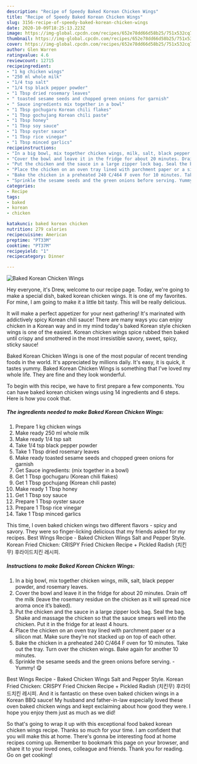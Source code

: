 ```yaml
---
description: "Recipe of Speedy Baked Korean Chicken Wings"
title: "Recipe of Speedy Baked Korean Chicken Wings"
slug: 3156-recipe-of-speedy-baked-korean-chicken-wings
date: 2020-10-09T18:25:13.223Z
image: https://img-global.cpcdn.com/recipes/652e78dd66d58b25/751x532cq70/baked-korean-chicken-wings-recipe-main-photo.jpg
thumbnail: https://img-global.cpcdn.com/recipes/652e78dd66d58b25/751x532cq70/baked-korean-chicken-wings-recipe-main-photo.jpg
cover: https://img-global.cpcdn.com/recipes/652e78dd66d58b25/751x532cq70/baked-korean-chicken-wings-recipe-main-photo.jpg
author: Glen Warren
ratingvalue: 4.6
reviewcount: 12715
recipeingredient:
- "1 kg chicken wings"
- "250 ml whole milk"
- "1/4 tsp salt"
- "1/4 tsp black pepper powder"
- "1 Tbsp dried rosemary leaves"
- " toasted sesame seeds and chopped green onions for garnish"
- " Sauce ingredients mix together in a bowl"
- "1 Tbsp gochugaru Korean chili flakes"
- "1 Tbsp gochujang Korean chili paste"
- "1 Tbsp honey"
- "1 Tbsp soy sauce"
- "1 Tbsp oyster sauce"
- "1 Tbsp rice vinegar"
- "1 Tbsp minced garlics"
recipeinstructions:
- "In a big bowl, mix together chicken wings, milk, salt, black pepper powder, and rosemary leaves."
- "Cover the bowl and leave it in the fridge for about 20 minutes. Drain off the milk (leave the rosemary residue on the chicken as it will spread nice aroma once it’s baked)."
- "Put the chicken and the sauce in a large zipper lock bag. Seal the bag. Shake and massage the chicken so that the sauce smears well into the chicken. Put it in the fridge for at least 4 hours."
- "Place the chicken on an oven tray lined with parchment paper or a silicon mat. Make sure they’re not stacked up on top of each other."
- "Bake the chicken in a preheated 240 C/464 F oven for 10 minutes. Take out the tray. Turn over the chicken wings. Bake again for another 10 minutes."
- "Sprinkle the sesame seeds and the green onions before serving. Yummy! 😋"
categories:
- Recipe
tags:
- baked
- korean
- chicken

katakunci: baked korean chicken 
nutrition: 279 calories
recipecuisine: American
preptime: "PT33M"
cooktime: "PT37M"
recipeyield: "1"
recipecategory: Dinner

---
```



![Baked Korean Chicken Wings](https://img-global.cpcdn.com/recipes/652e78dd66d58b25/751x532cq70/baked-korean-chicken-wings-recipe-main-photo.jpg)

Hey everyone, it's Drew, welcome to our recipe page. Today, we're going to make a special dish, baked korean chicken wings. It is one of my favorites. For mine, I am going to make it a little bit tasty. This will be really delicious.

It will make a perfect appetizer for your next gathering! It&#39;s marinated with addictively spicy Korean chili sauce! There are many ways you can enjoy chicken in a Korean way and in my mind today&#39;s baked Korean style chicken wings is one of the easiest. Korean chicken wings spice rubbed then baked until crispy and smothered in the most irresistible savory, sweet, spicy, sticky sauce!

Baked Korean Chicken Wings is one of the most popular of recent trending foods in the world. It's appreciated by millions daily. It's easy, it is quick, it tastes yummy. Baked Korean Chicken Wings is something that I've loved my whole life. They are fine and they look wonderful.


To begin with this recipe, we have to first prepare a few components. You can have baked korean chicken wings using 14 ingredients and 6 steps. Here is how you cook that.

<!--inarticleads1-->

##### The ingredients needed to make Baked Korean Chicken Wings:

1. Prepare 1 kg chicken wings
1. Make ready 250 ml whole milk
1. Make ready 1/4 tsp salt
1. Take 1/4 tsp black pepper powder
1. Take 1 Tbsp dried rosemary leaves
1. Make ready  toasted sesame seeds and chopped green onions for garnish
1. Get  Sauce ingredients: (mix together in a bowl)
1. Get 1 Tbsp gochugaru (Korean chili flakes)
1. Get 1 Tbsp gochujang (Korean chili paste)
1. Make ready 1 Tbsp honey
1. Get 1 Tbsp soy sauce
1. Prepare 1 Tbsp oyster sauce
1. Prepare 1 Tbsp rice vinegar
1. Take 1 Tbsp minced garlics


This time, I oven baked chicken wings two different flavors - spicy and savory. They were so finger-licking delicious that my friends asked for my recipes. Best Wings Recipe - Baked Chicken Wings Salt and Pepper Style. Korean Fried Chicken: CRISPY Fried Chicken Recipe + Pickled Radish (치킨무) 후라이드치킨 레시피. 

<!--inarticleads2-->

##### Instructions to make Baked Korean Chicken Wings:

1. In a big bowl, mix together chicken wings, milk, salt, black pepper powder, and rosemary leaves.
1. Cover the bowl and leave it in the fridge for about 20 minutes. Drain off the milk (leave the rosemary residue on the chicken as it will spread nice aroma once it’s baked).
1. Put the chicken and the sauce in a large zipper lock bag. Seal the bag. Shake and massage the chicken so that the sauce smears well into the chicken. Put it in the fridge for at least 4 hours.
1. Place the chicken on an oven tray lined with parchment paper or a silicon mat. Make sure they’re not stacked up on top of each other.
1. Bake the chicken in a preheated 240 C/464 F oven for 10 minutes. Take out the tray. Turn over the chicken wings. Bake again for another 10 minutes.
1. Sprinkle the sesame seeds and the green onions before serving. - Yummy! 😋


Best Wings Recipe - Baked Chicken Wings Salt and Pepper Style. Korean Fried Chicken: CRISPY Fried Chicken Recipe + Pickled Radish (치킨무) 후라이드치킨 레시피. And it is fantastic on these oven baked chicken wings in a Korean BBQ sauce! My husband and father-in-law especially loved these oven baked chicken wings and kept exclaiming about how good they were. I hope you enjoy them just as much as we did! 

So that's going to wrap it up with this exceptional food baked korean chicken wings recipe. Thanks so much for your time. I am confident that you will make this at home. There's gonna be interesting food at home recipes coming up. Remember to bookmark this page on your browser, and share it to your loved ones, colleague and friends. Thank you for reading. Go on get cooking!
